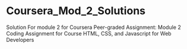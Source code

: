# Coursera_Mod_2_Solutions
Solution For module 2 for Coursera Peer-graded Assignment: Module 2 Coding Assignment for Course HTML, CSS, and Javascript for Web Developers
